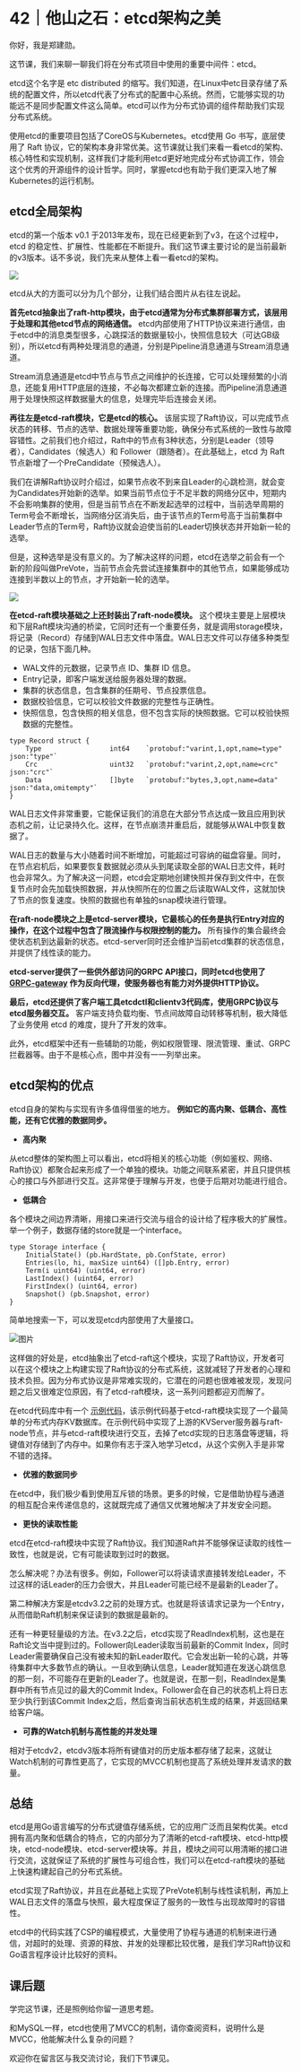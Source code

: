 # 42｜他山之石：etcd架构之美
你好，我是郑建勋。

这节课，我们来聊一聊我们将在分布式项目中使用的重要中间件：etcd。

etcd这个名字是 etc distributed 的缩写。我们知道，在Linux中etc目录存储了系统的配置文件，所以etcd代表了分布式的配置中心系统。然而，它能够实现的功能远不是同步配置文件这么简单。etcd可以作为分布式协调的组件帮助我们实现分布式系统。

使用etcd的重要项目包括了CoreOS与Kubernetes。etcd使用 Go 书写，底层使用了 Raft 协议，它的架构本身非常优美。这节课就让我们来看一看etcd的架构、核心特性和实现机制，这样我们才能利用etcd更好地完成分布式协调工作，领会这个优秀的开源组件的设计哲学。同时，掌握etcd也有助于我们更深入地了解Kubernetes的运行机制。

## etcd全局架构

etcd的第一个版本 v0.1 于2013年发布，现在已经更新到了v3，在这个过程中，etcd 的稳定性、扩展性、性能都在不断提升。我们这节课主要讨论的是当前最新的v3版本。话不多说，我们先来从整体上看一看etcd的架构。

![](images/623192/b37975657d35abfca244f2884d840c11.jpg)

etcd从大的方面可以分为几个部分，让我们结合图片从右往左说起。

**首先etcd抽象出了raft-http模块，由于etcd通常为分布式集群部署方式，该层用于处理和其他etcd节点的网络通信。** etcd内部使用了HTTP协议来进行通信，由于etcd中的消息类型很多，心跳探活的数据量较小，快照信息较大（可达GB级别），所以etcd有两种处理消息的通道，分别是Pipeline消息通道与Stream消息通道。

Stream消息通道是etcd中节点与节点之间维护的长连接，它可以处理频繁的小消息，还能复用HTTP底层的连接，不必每次都建立新的连接。而Pipeline消息通道用于处理快照这样数据量大的信息，处理完毕后连接会关闭。

**再往左是etcd-raft模块，它是etcd的核心。** 该层实现了Raft协议，可以完成节点状态的转移、节点的选举、数据处理等重要功能，确保分布式系统的一致性与故障容错性。之前我们也介绍过，Raft中的节点有3种状态，分别是Leader（领导者），Candidates（候选人）和 Follower（跟随者）。在此基础上，etcd 为 Raft 节点新增了一个PreCandidate（预候选人）。

我们在讲解Raft协议时介绍过，如果节点收不到来自Leader的心跳检测，就会变为Candidates开始新的选举。如果当前节点位于不足半数的网络分区中，短期内不会影响集群的使用，但是当前节点在不断发起选举的过程中，当前选举周期的Term号会不断增长，当网络分区消失后，由于该节点的Term号高于当前集群中Leader节点的Term号，Raft协议就会迫使当前的Leader切换状态并开始新一轮的选举。

但是，这种选举是没有意义的。为了解决这样的问题，etcd在选举之前会有一个新的阶段叫做PreVote，当前节点会先尝试连接集群中的其他节点，如果能够成功连接到半数以上的节点，才开始新一轮的选举。

![](images/623192/c02597ae424e9d8af6d654aea7119e5f.jpg)

**在etcd-raft模块基础之上还封装出了raft-node模块。** 这个模块主要是上层模块和下层Raft模块沟通的桥梁，它同时还有一个重要任务，就是调用storage模块，将记录（Record）存储到WAL日志文件中落盘。WAL日志文件可以存储多种类型的记录，包括下面几种。

- WAL文件的元数据，记录节点 ID、集群 ID 信息。
- Entry记录，即客户端发送给服务器处理的数据。
- 集群的状态信息，包含集群的任期号、节点投票信息。
- 数据校验信息，它可以校验文件数据的完整性与正确性。
- 快照信息，包含快照的相关信息，但不包含实际的快照数据。它可以校验快照数据的完整性。

```plain
type Record struct {
	Type                 int64    `protobuf:"varint,1,opt,name=type" json:"type"`
	Crc                  uint32   `protobuf:"varint,2,opt,name=crc" json:"crc"`
	Data                 []byte   `protobuf:"bytes,3,opt,name=data" json:"data,omitempty"`
}

```

WAL日志文件非常重要，它能保证我们的消息在大部分节点达成一致且应用到状态机之前，让记录持久化。这样，在节点崩溃并重启后，就能够从WAL中恢复数据了。

WAL日志的数量与大小随着时间不断增加，可能超过可容纳的磁盘容量。同时，在节点宕机后，如果要恢复数据就必须从头到尾读取全部的WAL日志文件，耗时也会非常久。为了解决这一问题，etcd会定期地创建快照并保存到文件中，在恢复节点时会先加载快照数据，并从快照所在的位置之后读取WAL文件，这就加快了节点的恢复速度。快照的数据也有单独的snap模块进行管理。

**在raft-node模块之上是etcd-server模块，它最核心的任务是执行Entry对应的操作，在这个过程中包含了限流操作与权限控制的能力。** 所有操作的集合最终会使状态机到达最新的状态。etcd-server同时还会维护当前etcd集群的状态信息，并提供了线性读的能力。

**etcd-server提供了一些供外部访问的GRPC API接口，同时etcd也使用了 [GRPC-gateway](https://github.com/grpc-ecosystem/grpc-gateway) 作为反向代理，使服务器也有能力对外提供HTTP协议。**

**最后，etcd还提供了客户端工具etcdctl和clientv3代码库，使用GRPC协议与etcd服务器交互。** 客户端支持负载均衡、节点间故障自动转移等机制，极大降低了业务使用 etcd 的难度，提升了开发的效率。

此外，etcd框架中还有一些辅助的功能，例如权限管理、限流管理、重试、GRPC拦截器等。由于不是核心点，图中并没有一一列举出来。

## etcd架构的优点

etcd自身的架构与实现有许多值得借鉴的地方。 **例如它的高内聚、低耦合、高性能，还有它优雅的数据同步。**

- **高内聚**

从etcd整体的架构图上可以看出，etcd将相关的核心功能（例如鉴权、网络、Raft协议）都聚合起来形成了一个单独的模块。功能之间联系紧密，并且只提供核心的接口与外部进行交互。这非常便于理解与开发，也便于后期对功能进行组合。

- **低耦合**

各个模块之间边界清晰，用接口来进行交流与组合的设计给了程序极大的扩展性。举一个例子，数据存储的store就是一个interface。

```plain
type Storage interface {
	InitialState() (pb.HardState, pb.ConfState, error)
	Entries(lo, hi, maxSize uint64) ([]pb.Entry, error)
	Term(i uint64) (uint64, error)
	LastIndex() (uint64, error)
	FirstIndex() (uint64, error)
	Snapshot() (pb.Snapshot, error)
}

```

简单地搜索一下，可以发现etcd内部使用了大量接口。

![图片](images/623192/e2a93f76a8dcc64844bb6d63f99fcedf.png)

这样做的好处是，etcd抽象出了etcd-raft这个模块，实现了Raft协议，开发者可以在这个模块之上构建实现了Raft协议的分布式系统，这就减轻了开发者的心理和技术负担。因为分布式协议是非常难实现的，它潜在的问题也很难被发现，发现问题之后又很难定位原因，有了etcd-raft模块，这一系列问题都迎刃而解了。

在etcd代码库中有一个 [示例代码](https://github.com/etcd-io/etcd/tree/main/contrib/raftexample)，该示例代码基于etcd-raft模块实现了一个最简单的分布式内存KV数据库。在示例代码中实现了上游的KVServer服务器与raft-node节点，并与etcd-raft模块进行交互，去掉了etcd实现的日志落盘等逻辑，将键值对存储到了内存中。如果你有志于深入地学习etcd，从这个实例入手是非常不错的选择。

- **优雅的数据同步**

在etcd中，我们极少看到使用互斥锁的场景。更多的时候，它是借助协程与通道的相互配合来传递信息的，这就既完成了通信又优雅地解决了并发安全问题。

- **更快的读取性能**

etcd在etcd-raft模块中实现了Raft协议。我们知道Raft并不能够保证读取的线性一致性，也就是说，它有可能读取到过时的数据。

怎么解决呢？办法有很多。例如，Follower可以将读请求直接转发给Leader，不过这样的话Leader的压力会很大，并且Leader可能已经不是最新的Leader了。

第二种解决方案是etcdv3.2之前的处理方式。也就是将该请求记录为一个Entry，从而借助Raft机制来保证读到的数据是最新的。

还有一种更轻量级的方法。在v3.2之后，etcd实现了ReadIndex机制，这也是在Raft论文当中提到过的。Follower向Leader读取当前最新的Commit Index，同时Leader需要确保自己没有被未知的新Leader取代。它会发出新一轮的心跳，并等待集群中大多数节点的确认。一旦收到确认信息，Leader就知道在发送心跳信息的那一刻，不可能存在更新的Leader了。也就是说，在那一刻，ReadIndex是集群中所有节点见过的最大的Commit Index。Follower会在自己的状态机上将日志至少执行到该Commit Index之后，然后查询当前状态机生成的结果，并返回结果给客户端。

- **可靠的Watch机制与高性能的并发处理**

相对于etcdv2，etcdv3版本将所有键值对的历史版本都存储了起来，这就让Watch机制的可靠性更高了，它实现的MVCC机制也提高了系统处理并发请求的数量。

## 总结

etcd是用Go语言编写的分布式键值存储系统，它的应用广泛而且架构优美。etcd拥有高内聚和低耦合的特点，它的内部分为了清晰的etcd-raft模块、etcd-http模块，etcd-node模块、etcd-server模块等。并且，模块之间可以用清晰的接口进行交流，这就保证了系统的扩展性与可组合性，我们可以在etcd-raft模块的基础上快速构建起自己的分布式系统。

etcd实现了Raft协议，并且在此基础上实现了PreVote机制与线性读机制，再加上WAL日志文件的落盘与快照，最大程度保证了服务的一致性与出现故障时的容错性。

etcd中的代码实践了CSP的编程模式，大量使用了协程与通道的机制来进行通信，对超时的处理、资源的释放、并发的处理都比较优雅，是我们学习Raft协议和Go语言程序设计比较好的资料。

## 课后题

学完这节课，还是照例给你留一道思考题。

和MySQL一样，etcd也使用了MVCC的机制，请你查阅资料，说明什么是MVCC，他能解决什么复杂的问题？

欢迎你在留言区与我交流讨论，我们下节课见。